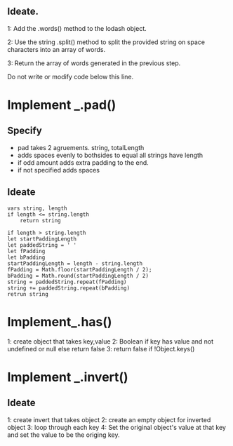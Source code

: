 ## Ideate.

1: Add the .words() method to the lodash object.

2: Use the string .split() method to split the provided string on space characters into an array of words.

3: Return the array of words generated in the previous step.

Do not write or modify code below this line.

# Implement \_.pad()

## Specify

- pad takes 2 agruements. string, totalLength
- adds spaces evenly to bothsides to equal all strings have length
- if odd amount adds extra padding to the end.
- if not specified adds spaces

## Ideate

```
vars string, length
if length <= string.length
    return string

if length > string.length
let startPaddingLength
let paddedString = ' '
let fPadding
let bPadding
startPaddingLength = length - string.length
fPadding = Math.floor(startPaddingLength / 2);
bPadding = Math.round(startPaddingLength / 2)
string = paddedString.repeat(fPadding)
string += paddedString.repeat(bPadding)
retrun string

```

# Implement\_.has()

1: create object that takes key,value
2: Boolean if key has value and not undefined or null else return false
3: return false if !Object.keys()

# Implement \_.invert()

## Ideate

1: create invert that takes object
2: create an empty object for inverted object
3: loop through each key
4: Set the original object's value at that key and set the value to be the origing key.
